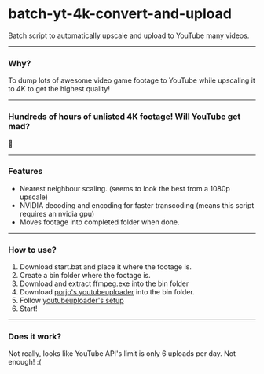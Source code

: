 # batch-yt-4k-convert-and-upload
Batch script to automatically upscale and upload to YouTube many videos.
___
### Why?
To dump lots of awesome video game footage to YouTube while upscaling it to 4K to get the highest quality!
___
### Hundreds of hours of unlisted 4K footage! Will YouTube get mad?
🤷
___
### Features
* Nearest neighbour scaling. (seems to look the best from a 1080p upscale)
* NVIDIA decoding and encoding for faster transcoding (means this script requires an nvidia gpu)
* Moves footage into completed folder when done.
___
### How to use?
1. Download start.bat and place it where the footage is.
2. Create a bin folder where the footage is.
3. Download and extract ffmpeg.exe into the bin folder
4. Download [porjo's youtubeuploader](https://github.com/porjo/youtubeuploader) into the bin folder.
5. Follow [youtubeuploader's setup](https://github.com/porjo/youtubeuploader#setup)
6. Start!
___
### Does it work?
Not really, looks like YouTube API's limit is only 6 uploads per day. Not enough! :(
